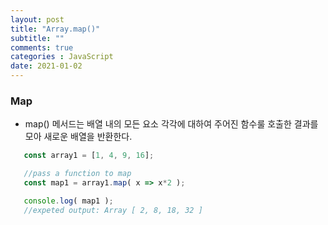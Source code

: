 ```yaml
---
layout: post
title: "Array.map()"
subtitle: ""
comments: true
categories : JavaScript
date: 2021-01-02
---
```


### Map
 - map() 메서드는 배열 내의 모든 요소 각각에 대하여 주어진 함수룰 호출한 결과를 모아 새로운 배열을 반환한다.

 ```javascript
    const array1 = [1, 4, 9, 16];

    //pass a function to map
    const map1 = array1.map( x => x*2 );

    console.log( map1 );
    //expeted output: Array [ 2, 8, 18, 32 ]
 ```
 

